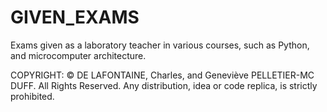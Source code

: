 # GIVEN_EXAMS

Exams given as a laboratory teacher in various courses, such as Python, and microcomputer architecture.

COPYRIGHT: 
© DE LAFONTAINE, Charles, and Geneviève PELLETIER-MC DUFF. All Rights Reserved. Any distribution, idea or code replica, is strictly prohibited.